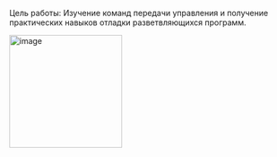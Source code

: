 Цель работы: 
Изучение команд передачи управления и получение практических навыков отладки разветвляющихся программ.


<img width="201" alt="image" src="https://github.com/user-attachments/assets/1811abc5-7646-44c0-a8f6-35c43b308020">

